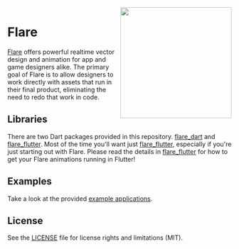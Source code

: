 <img align="right" src="https://www.2dimensions.com/static/2086/images/flare_macbook.png" height="250">

# Flare
[Flare](https://www.2dimensions.com/about-flare) offers powerful realtime vector design and animation for app and game designers alike. The primary goal of Flare is to allow designers to work directly with assets that run in their final product, eliminating the need to redo that work in code.

## Libraries
There are two Dart packages provided in this repository. [flare_dart](flare_dart) and [flare_flutter](flare_flutter). Most of the time you'll want just [flare_flutter](flare_flutter), especially if you're just starting out with Flare. Please read the details in [flare_flutter](flare_flutter) for how to get your Flare animations running in Flutter!

## Examples
Take a look at the provided [example applications](https://github.com/2d-inc/Flare-Flutter/tree/master/example).

## License
See the [LICENSE](LICENSE) file for license rights and limitations (MIT).
